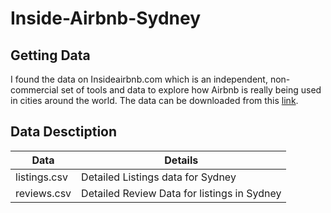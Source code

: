 # Inside-Airbnb-Sydney

## Getting Data

I found the data on Insideairbnb.com which is an independent, non-commercial set of tools and data to explore how Airbnb is really being used in cities around the world. The data can be downloaded from this [link](http://insideairbnb.com/get-the-data.html).

## Data Desctiption
Data  | Details
------------- | -------------
listings.csv  | Detailed Listings data for Sydney
reviews.csv  | Detailed Review Data for listings in Sydney
